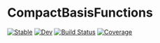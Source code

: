 # CompactBasisFunctions

[![Stable](https://img.shields.io/badge/docs-stable-blue.svg)](https://JuliaGNI.github.io/CompactBasisFunctions.jl/stable)
[![Dev](https://img.shields.io/badge/docs-dev-blue.svg)](https://JuliaGNI.github.io/CompactBasisFunctions.jl/dev)
[![Build Status](https://github.com/JuliaGNI/CompactBasisFunctions.jl/workflows/CI/badge.svg)](https://github.com/JuliaGNI/CompactBasisFunctions.jl/actions)
[![Coverage](https://codecov.io/gh/JuliaGNI/CompactBasisFunctions.jl/branch/master/graph/badge.svg)](https://codecov.io/gh/JuliaGNI/CompactBasisFunctions.jl)
